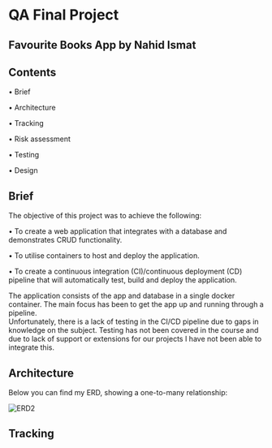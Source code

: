 # QA Final Project

## Favourite Books App by Nahid Ismat

## Contents

• Brief

• Architecture

• Tracking

• Risk assessment

• Testing

• Design


## Brief

The objective of this project was to achieve the following:

• To create a web application that integrates with a database and demonstrates CRUD functionality.

• To utilise containers to host and deploy the application.

• To create a continuous integration (CI)/continuous deployment (CD) pipeline that will automatically test, build and deploy the application.


The application consists of the app and database in a single docker container.  The main focus has been to get the app up and running through a pipeline.  
Unfortunately, there is a lack of testing in the CI/CD pipeline due to gaps in knowledge on the subject.  Testing has not been covered in the course and due to lack of support or extensions for our projects I have not been able to integrate this.


## Architecture

Below you can find my ERD, showing a one-to-many relationship:

![ERD2](https://user-images.githubusercontent.com/111808023/198420514-931d0abe-8eec-4f7e-8d75-e9ad0950d88f.png)


## Tracking






